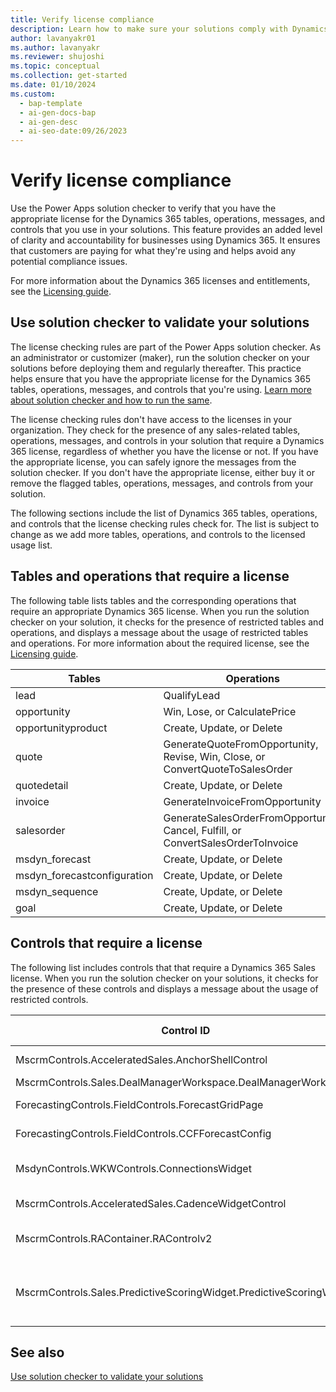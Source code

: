 ```yaml
---
title: Verify license compliance
description: Learn how to make sure your solutions comply with Dynamics 365 license requirements by using the Power Apps solution checker to check for tables, operations, messages, and controls that require a license.
author: lavanyakr01
ms.author: lavanyakr
ms.reviewer: shujoshi
ms.topic: conceptual
ms.collection: get-started
ms.date: 01/10/2024
ms.custom:
  - bap-template
  - ai-gen-docs-bap
  - ai-gen-desc
  - ai-seo-date:09/26/2023
---
```


# Verify license compliance

Use the Power Apps solution checker to verify that you have the appropriate license for the Dynamics 365 tables, operations, messages, and controls that you use in your solutions. This feature provides an added level of clarity and accountability for businesses using Dynamics 365. It ensures that customers are paying for what they're using and helps avoid any potential compliance issues.

For more information about the Dynamics 365 licenses and entitlements, see the [Licensing guide](https://go.microsoft.com/fwlink/?LinkId=866544&clcid=0x409).


## Use solution checker to validate your solutions

The license checking rules are part of the Power Apps solution checker. As an administrator or customizer (maker), run the solution checker on your solutions before deploying them and regularly thereafter. This practice helps ensure that you have the appropriate license for the Dynamics 365 tables, operations, messages, and controls that you're using. [Learn more about solution checker and how to run the same](/power-apps/maker/data-platform/use-powerapps-checker).

The license checking rules don't have access to the licenses in your organization. They check for the presence of any sales-related tables, operations, messages, and controls in your solution that require a Dynamics 365 license, regardless of whether you have the license or not. If you have the appropriate license, you can safely ignore the messages from the solution checker. If you don't have the appropriate license, either buy it or remove the flagged tables, operations, messages, and controls from your solution.

The following sections include the list of Dynamics 365 tables, operations, and controls that the license checking rules check for. The list is subject to change as we add more tables, operations, and controls to the licensed usage list.

## Tables and operations that require a license

The following table lists tables and the corresponding operations that require an appropriate Dynamics 365 license. When you run the solution checker on your solution, it checks for the presence of restricted tables and operations, and displays a message about the usage of restricted tables and operations. For more information about the required license, see the [Licensing guide](https://go.microsoft.com/fwlink/?LinkId=866544&clcid=0x409).


| Tables                   | Operations                                                                 |
|----------------------------|----------------------------------------------------------------------------|
| lead                       | QualifyLead                                                                |
| opportunity                | Win, Lose, or CalculatePrice                                               |
| opportunityproduct         | Create, Update, or Delete                                                  |
| quote                      | GenerateQuoteFromOpportunity, Revise, Win, Close, or ConvertQuoteToSalesOrder |
| quotedetail                | Create, Update, or Delete                                                  |
| invoice                    | GenerateInvoiceFromOpportunity                                             |
| salesorder                 | GenerateSalesOrderFromOpportunity, Cancel, Fulfill, or ConvertSalesOrderToInvoice |
| msdyn_forecast             | Create, Update, or Delete                                                  |
| msdyn_forecastconfiguration| Create, Update, or Delete                                                  |
| msdyn_sequence             | Create, Update, or Delete                                                  |
| goal                       | Create, Update, or Delete                                                  |

## Controls that require a license

The following list includes controls that that require a Dynamics 365 Sales license. When you run the solution checker on your solutions, it checks for the presence of these controls and displays a message about the usage of restricted controls.



| Control ID                                                      | Control Name                                      |
|-----------------------------------------------------------------|---------------------------------------------------|
| MscrmControls.AcceleratedSales.AnchorShellControl               | Sales accelerator                                 |
| MscrmControls.Sales.DealManagerWorkspace.DealManagerWorkspace   | Pipeline view                                    |
| ForecastingControls.FieldControls.ForecastGridPage              | Forecasting grid                                 |
| ForecastingControls.FieldControls.CCFForecastConfig             | Forecast configuration                            |
| MsdynControls.WKWControls.ConnectionsWidget                     | Who knows whom widget                            |
| MscrmControls.AcceleratedSales.CadenceWidgetControl             | Upnext widget                                    |
| MscrmControls.RAContainer.RAControlv2                           | Relationship analytics widget                    |
| MscrmControls.Sales.PredictiveScoringWidget.PredictiveScoringWidget | Predictive lead and opportunity scoring widgets |

## See also

[Use solution checker to validate your solutions](/power-apps/maker/data-platform/use-powerapps-checker)  